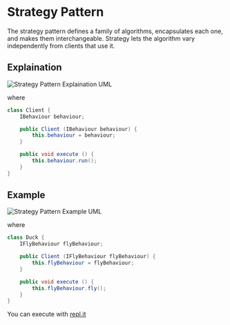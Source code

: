 # Strategy Pattern

The strategy pattern defines a family of algorithms, encapsulates each one, and makes them interchangeable. Strategy lets the algorithm vary independently from clients that use it.

## Explaination

![Strategy Pattern Explaination UML](http://www.plantuml.com/plantuml/proxy?src=https://raw.githubusercontent.com/nsanitate/desing-pattern/master/strategy/doc/explaination/class.puml)

where

```java
class Client {
    IBehaviour behaviour;

    public Client (IBehaviour behaviour) {
        this.behaviour = behaviour;
    }

    public void execute () {
        this.behaviour.run();
    }
}
```

## Example

![Strategy Pattern Example UML](http://www.plantuml.com/plantuml/proxy?src=https://raw.githubusercontent.com/nsanitate/desing-pattern/master/strategy/doc/example/class.puml)

where

```java
class Duck {
    IFlyBehaviour flyBehaviour;

    public Client (IFlyBehaviour flyBehaviour) {
        this.flyBehaviour = flyBehaviour;
    }

    public void execute () {
        this.flyBehaviour.fly();
    }
}
```

You can execute with [repl.it](https://repl.it/@nsanitate/Strategy-Pattern)